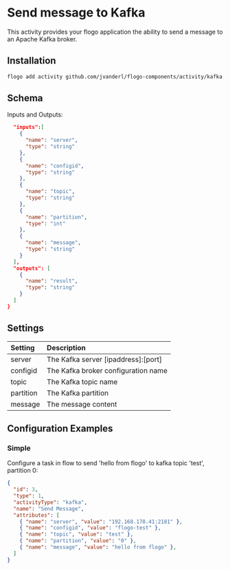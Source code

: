 # Send message to Kafka
This activity provides your flogo application the ability to send a message to an Apache Kafka broker.


## Installation

```bash
flogo add activity github.com/jvanderl/flogo-components/activity/kafka
```

## Schema
Inputs and Outputs:

```json
  "inputs":[
    {
      "name": "server",
      "type": "string"
    },
    {
      "name": "configid",
      "type": "string"
    },
    {
      "name": "topic",
      "type": "string"
    },
    {
      "name": "partition",
      "type": "int"
    },
    {
      "name": "message",
      "type": "string"
    }
  ],
  "outputs": [
    {
      "name": "result",
      "type": "string"
    }
  ]
}
```
## Settings
| Setting     | Description    |
|:------------|:---------------|
| server | The Kafka server [ipaddress]:[port] |         
| configid | The Kafka broker configuration name |
| topic | The Kafka topic name |
| partition | The Kafka partition |
| message  | The message content  |

## Configuration Examples
### Simple
Configure a task in flow to send 'hello from flogo' to kafka topic 'test', partition 0:

```json
{
  "id": 3,
  "type": 1,
  "activityType": "kafka",
  "name": "Send Message",
  "attributes": [
    { "name": "server", "value": "192.168.178.41:2181" },
    { "name": "configid", "value": "flogo-test" },
    { "name": "topic", "value": "test" },
    { "name": "partition", "value": "0" },
    { "name": "message", "value": "hello from flogo" },
  ]
}
```

